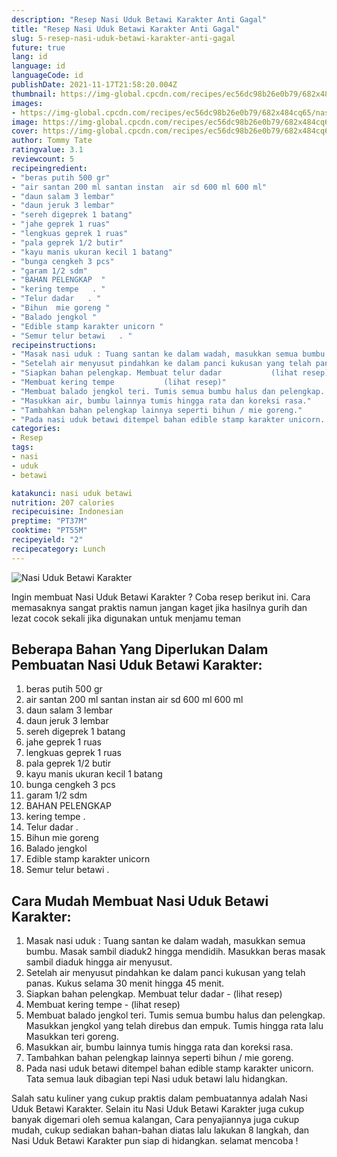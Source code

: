 ```yaml
---
description: "Resep Nasi Uduk Betawi Karakter Anti Gagal"
title: "Resep Nasi Uduk Betawi Karakter Anti Gagal"
slug: 5-resep-nasi-uduk-betawi-karakter-anti-gagal
future: true
lang: id
language: id
languageCode: id
publishDate: 2021-11-17T21:58:20.004Z 
thumbnail: https://img-global.cpcdn.com/recipes/ec56dc98b26e0b79/682x484cq65/nasi-uduk-betawi-karakter-foto-resep-utama.png
images:
- https://img-global.cpcdn.com/recipes/ec56dc98b26e0b79/682x484cq65/nasi-uduk-betawi-karakter-foto-resep-utama.png
image: https://img-global.cpcdn.com/recipes/ec56dc98b26e0b79/682x484cq65/nasi-uduk-betawi-karakter-foto-resep-utama.png
cover: https://img-global.cpcdn.com/recipes/ec56dc98b26e0b79/682x484cq65/nasi-uduk-betawi-karakter-foto-resep-utama.png
author: Tommy Tate
ratingvalue: 3.1
reviewcount: 5
recipeingredient:
- "beras putih 500 gr"
- "air santan 200 ml santan instan  air sd 600 ml 600 ml"
- "daun salam 3 lembar"
- "daun jeruk 3 lembar"
- "sereh digeprek 1 batang"
- "jahe geprek 1 ruas"
- "lengkuas geprek 1 ruas"
- "pala geprek 1/2 butir"
- "kayu manis ukuran kecil 1 batang"
- "bunga cengkeh 3 pcs"
- "garam 1/2 sdm"
- "BAHAN PELENGKAP  "
- "kering tempe   . "
- "Telur dadar   . "
- "Bihun  mie goreng "
- "Balado jengkol "
- "Edible stamp karakter unicorn "
- "Semur telur betawi   . "
recipeinstructions:
- "Masak nasi uduk : Tuang santan ke dalam wadah, masukkan semua bumbu. Masak sambil diaduk2 hingga mendidih. Masukkan beras masak sambil diaduk hingga air menyusut."
- "Setelah air menyusut pindahkan ke dalam panci kukusan yang telah panas. Kukus selama 30 menit hingga 45 menit."
- "Siapkan bahan pelengkap. Membuat telur dadar           (lihat resep)"
- "Membuat kering tempe           (lihat resep)"
- "Membuat balado jengkol teri. Tumis semua bumbu halus dan pelengkap. Masukkan jengkol yang telah direbus dan empuk. Tumis hingga rata lalu Masukkan teri goreng."
- "Masukkan air, bumbu lainnya tumis hingga rata dan koreksi rasa."
- "Tambahkan bahan pelengkap lainnya seperti bihun / mie goreng."
- "Pada nasi uduk betawi ditempel bahan edible stamp karakter unicorn. Tata semua lauk dibagian tepi Nasi uduk betawi lalu hidangkan."
categories:
- Resep
tags:
- nasi
- uduk
- betawi

katakunci: nasi uduk betawi 
nutrition: 207 calories
recipecuisine: Indonesian
preptime: "PT37M"
cooktime: "PT55M"
recipeyield: "2"
recipecategory: Lunch
---
```



![Nasi Uduk Betawi Karakter](https://img-global.cpcdn.com/recipes/ec56dc98b26e0b79/682x484cq65/nasi-uduk-betawi-karakter-foto-resep-utama.png)

Ingin membuat Nasi Uduk Betawi Karakter ? Coba resep berikut ini. Cara memasaknya sangat praktis namun jangan kaget jika hasilnya gurih dan lezat cocok sekali jika digunakan untuk menjamu teman

<!--inarticleads1-->

## Beberapa Bahan Yang Diperlukan Dalam Pembuatan Nasi Uduk Betawi Karakter:

1. beras putih 500 gr
1. air santan 200 ml santan instan  air sd 600 ml 600 ml
1. daun salam 3 lembar
1. daun jeruk 3 lembar
1. sereh digeprek 1 batang
1. jahe geprek 1 ruas
1. lengkuas geprek 1 ruas
1. pala geprek 1/2 butir
1. kayu manis ukuran kecil 1 batang
1. bunga cengkeh 3 pcs
1. garam 1/2 sdm
1. BAHAN PELENGKAP  
1. kering tempe   . 
1. Telur dadar   . 
1. Bihun  mie goreng 
1. Balado jengkol 
1. Edible stamp karakter unicorn 
1. Semur telur betawi   . 



<!--inarticleads2-->

## Cara Mudah Membuat Nasi Uduk Betawi Karakter:

1. Masak nasi uduk : Tuang santan ke dalam wadah, masukkan semua bumbu. Masak sambil diaduk2 hingga mendidih. Masukkan beras masak sambil diaduk hingga air menyusut.
1. Setelah air menyusut pindahkan ke dalam panci kukusan yang telah panas. Kukus selama 30 menit hingga 45 menit.
1. Siapkan bahan pelengkap. Membuat telur dadar -           (lihat resep)
1. Membuat kering tempe -           (lihat resep)
1. Membuat balado jengkol teri. Tumis semua bumbu halus dan pelengkap. Masukkan jengkol yang telah direbus dan empuk. Tumis hingga rata lalu Masukkan teri goreng.
1. Masukkan air, bumbu lainnya tumis hingga rata dan koreksi rasa.
1. Tambahkan bahan pelengkap lainnya seperti bihun / mie goreng.
1. Pada nasi uduk betawi ditempel bahan edible stamp karakter unicorn. Tata semua lauk dibagian tepi Nasi uduk betawi lalu hidangkan.




Salah satu kuliner yang cukup praktis dalam pembuatannya adalah  Nasi Uduk Betawi Karakter. Selain itu  Nasi Uduk Betawi Karakter  juga cukup banyak digemari oleh semua kalangan, Cara penyajiannya juga cukup mudah, cukup sediakan bahan-bahan diatas lalu lakukan 8 langkah, dan  Nasi Uduk Betawi Karakter  pun siap di hidangkan. selamat mencoba !
